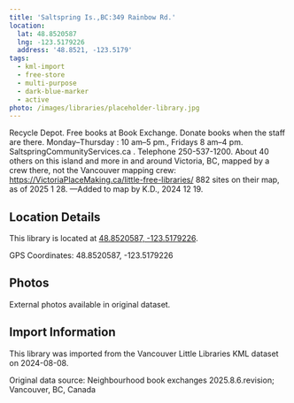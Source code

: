 ```yaml
---
title: 'Saltspring Is.,BC:349 Rainbow Rd.'
location:
  lat: 48.8520587
  lng: -123.5179226
  address: '48.8521, -123.5179'
tags:
  - kml-import
  - free-store
  - multi-purpose
  - dark-blue-marker
  - active
photo: /images/libraries/placeholder-library.jpg
---
```

Recycle Depot. Free books at Book Exchange. Donate books when the staff are there. 
Monday–Thursday : 10 am–5 pm., 
Fridays 8 am–4 pm.
SaltspringCommunityServices.ca .
Telephone 250-537-1200.
About 40 others on this island and more in and around Victoria, BC, mapped by a crew there, not the Vancouver mapping crew:
https://VictoriaPlaceMaking.ca/little-free-libraries/
882 sites on their map, as of 2025 1 28.
—Added to map by K.D., 2024 12 19.

## Location Details

This library is located at [48.8520587, -123.5179226](https://www.google.com/maps?q=48.8520587,-123.5179226).

GPS Coordinates: 48.8520587, -123.5179226

## Photos

External photos available in original dataset.

## Import Information

This library was imported from the Vancouver Little Libraries KML dataset on 2024-08-08.

Original data source: Neighbourhood book exchanges 2025.8.6.revision; Vancouver, BC, Canada

